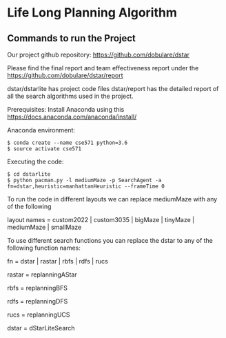# Life Long Planning Algorithm

## Commands to run the Project

Our project github repository: https://github.com/dobulare/dstar

Please find the final report and team effectiveness report under the https://github.com/dobulare/dstar/report

dstar/dstarlite has project code files
dstar/report has the detailed report of all the search algorithms used in the project.

Prerequisites:
Install Anaconda using this https://docs.anaconda.com/anaconda/install/

Anaconda environment:
```
$ conda create --name cse571 python=3.6
$ source activate cse571
```

Executing the code:
```
$ cd dstarlite
$ python pacman.py -l mediumMaze -p SearchAgent -a fn=dstar,heuristic=manhattanHeuristic --frameTime 0
```

To run the code in different layouts we can replace mediumMaze with any of the following 

layout names =  custom2022 | custom3035 |  bigMaze | tinyMaze | mediumMaze | smallMaze

To use different search functions you can replace the dstar to any of the following function names:

fn = dstar | rastar | rbfs | rdfs | rucs


rastar = replanningAStar

rbfs = replanningBFS

rdfs = replanningDFS

rucs = replanningUCS

dstar = dStarLiteSearch

